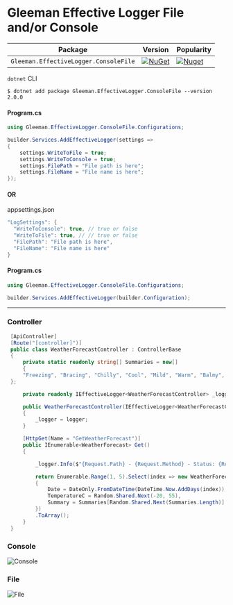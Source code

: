 # Gleeman Effective Logger File and/or Console

| Package |  Version | Popularity |
| ------- | ----- | ----- |
| `Gleeman.EffectiveLogger.ConsoleFile` | [![NuGet](https://img.shields.io/nuget/v/Gleeman.EffectiveLogger.ConsoleFile.svg)](https://www.nuget.org/packages/Gleeman.EffectiveLogger.ConsoleFile) | [![Nuget](https://img.shields.io/nuget/dt/Gleeman.EffectiveLogger.ConsoleFile.svg)](https://www.nuget.org/packages/Gleeman.EffectiveLogger.ConsoleFile)

`dotnet` CLI
```
$ dotnet add package Gleeman.EffectiveLogger.ConsoleFile --version 2.0.0
```

#### Program.cs
```csharp
using Gleeman.EffectiveLogger.ConsoleFile.Configurations;
```
```csharp
builder.Services.AddEffectiveLogger(settings =>
{
    settings.WriteToFile = true;
    settings.WriteToConsole = true;
    settings.FilePath = "File path is here";
    settings.FileName = "File name is here";
});
```
#### OR

appsettings.json
```csharp
"LogSettings": {
  "WriteToConsole": true, // true or false
  "WriteToFile": true, // // true or false
  "FilePath": "File path is here",
  "FileName": "File name is here"
}
```
#### Program.cs
```csharp
using Gleeman.EffectiveLogger.ConsoleFile.Configurations;
```
```csharp
builder.Services.AddEffectiveLogger(builder.Configuration);
```
<hr>


### Controller
```csharp
 [ApiController]
 [Route("[controller]")]
 public class WeatherForecastController : ControllerBase
 {
     private static readonly string[] Summaries = new[]
     {
     "Freezing", "Bracing", "Chilly", "Cool", "Mild", "Warm", "Balmy", "Hot", "Sweltering", "Scorching"
 };

     private readonly IEffectiveLogger<WeatherForecastController> _logger;

     public WeatherForecastController(IEffectiveLogger<WeatherForecastController> logger)
     {
         _logger = logger;
     }

     [HttpGet(Name = "GetWeatherForecast")]
     public IEnumerable<WeatherForecast> Get()
     {

         _logger.Info($"{Request.Path} - {Request.Method} - Status: {Response.StatusCode}");

         return Enumerable.Range(1, 5).Select(index => new WeatherForecast
         {
             Date = DateOnly.FromDateTime(DateTime.Now.AddDays(index)),
             TemperatureC = Random.Shared.Next(-20, 55),
             Summary = Summaries[Random.Shared.Next(Summaries.Length)]
         })
         .ToArray();
     }
 }
```
### Console
![Console](https://github.com/oznakdn/EffectiveLoggerConsoleFile/assets/79724084/2ce6fad2-3b13-4f08-85fa-6f47f8f8a11b)
### File
![File](https://github.com/oznakdn/EffectiveLoggerConsoleFile/assets/79724084/c721a865-a899-487c-adf0-310d9e300dbc)



